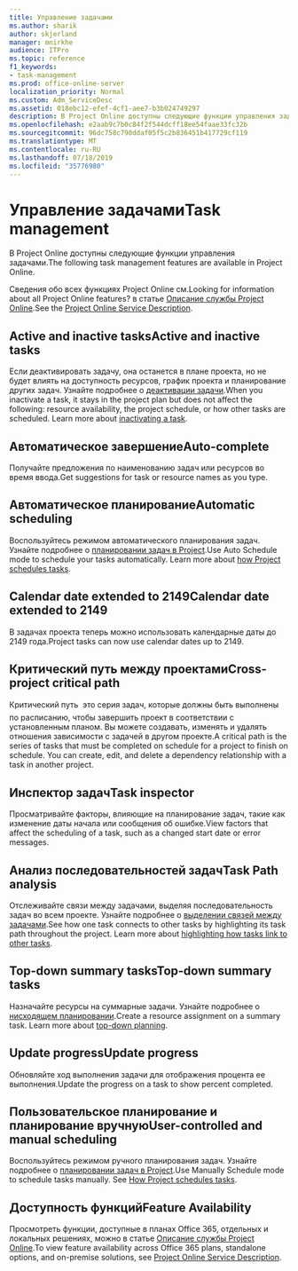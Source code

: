 ```yaml
---
title: Управление задачами
ms.author: sharik
author: skjerland
manager: mnirkhe
audience: ITPro
ms.topic: reference
f1_keywords:
- task-management
ms.prod: office-online-server
localization_priority: Normal
ms.custom: Adm_ServiceDesc
ms.assetid: 018ebc12-efef-4cf1-aee7-b3b024749297
description: В Project Online доступны следующие функции управления задачами.
ms.openlocfilehash: e2aab9c7b0c84f2f544dcff18ee54faae33fc32b
ms.sourcegitcommit: 96dc758c790ddaf05f5c2b836451b417729cf119
ms.translationtype: MT
ms.contentlocale: ru-RU
ms.lasthandoff: 07/18/2019
ms.locfileid: "35776980"
---
```

# <a name="task-management"></a><span data-ttu-id="2aa7a-103">Управление задачами</span><span class="sxs-lookup"><span data-stu-id="2aa7a-103">Task management</span></span>

<span data-ttu-id="2aa7a-104">В Project Online доступны следующие функции управления задачами.</span><span class="sxs-lookup"><span data-stu-id="2aa7a-104">The following task management features are available in Project Online.</span></span>
  
<span data-ttu-id="2aa7a-105">Сведения обо всех функциях Project Online см.</span><span class="sxs-lookup"><span data-stu-id="2aa7a-105">Looking for information about all Project Online features?</span></span> <span data-ttu-id="2aa7a-106">в статье [Описание службы Project Online](project-online-service-description.md).</span><span class="sxs-lookup"><span data-stu-id="2aa7a-106">See the [Project Online Service Description](project-online-service-description.md).</span></span>
  
## <a name="active-and-inactive-tasks"></a><span data-ttu-id="2aa7a-107">Active and inactive tasks</span><span class="sxs-lookup"><span data-stu-id="2aa7a-107">Active and inactive tasks</span></span>
<span data-ttu-id="2aa7a-108"><a name="bkmk_ActiveInactiveTasks"> </a></span><span class="sxs-lookup"><span data-stu-id="2aa7a-108"></span></span>

<span data-ttu-id="2aa7a-p102">Если деактивировать задачу, она останется в плане проекта, но не будет влиять на доступность ресурсов, график проекта и планирование других задач. Узнайте подробнее о [деактивации задачи](https://go.microsoft.com/fwlink/p/?LinkId=271335).</span><span class="sxs-lookup"><span data-stu-id="2aa7a-p102">When you inactivate a task, it stays in the project plan but does not affect the following: resource availability, the project schedule, or how other tasks are scheduled. Learn more about [inactivating a task](https://go.microsoft.com/fwlink/p/?LinkId=271335).</span></span>
  
## <a name="auto-complete"></a><span data-ttu-id="2aa7a-111">Автоматическое завершение</span><span class="sxs-lookup"><span data-stu-id="2aa7a-111">Auto-complete</span></span>
<span data-ttu-id="2aa7a-112"><a name="bkmk_AutoComplete"> </a></span><span class="sxs-lookup"><span data-stu-id="2aa7a-112"></span></span>

<span data-ttu-id="2aa7a-113">Получайте предложения по наименованию задач или ресурсов во время ввода.</span><span class="sxs-lookup"><span data-stu-id="2aa7a-113">Get suggestions for task or resource names as you type.</span></span> 
  
## <a name="automatic-scheduling"></a><span data-ttu-id="2aa7a-114">Автоматическое планирование</span><span class="sxs-lookup"><span data-stu-id="2aa7a-114">Automatic scheduling</span></span>
<span data-ttu-id="2aa7a-115"><a name="bkmk_AutomaticScheduling"> </a></span><span class="sxs-lookup"><span data-stu-id="2aa7a-115"></span></span>

<span data-ttu-id="2aa7a-p103">Воспользуйтесь режимом автоматического планирования задач. Узнайте подробнее о [планировании задач в Project](https://go.microsoft.com/fwlink/p/?LinkId=271331).</span><span class="sxs-lookup"><span data-stu-id="2aa7a-p103">Use Auto Schedule mode to schedule your tasks automatically. Learn more about [how Project schedules tasks](https://go.microsoft.com/fwlink/p/?LinkId=271331).</span></span> 
  
## <a name="calendar-date-extended-to-2149"></a><span data-ttu-id="2aa7a-118">Calendar date extended to 2149</span><span class="sxs-lookup"><span data-stu-id="2aa7a-118">Calendar date extended to 2149</span></span>
<span data-ttu-id="2aa7a-119"><a name="bkmk_Calendardatextended"> </a></span><span class="sxs-lookup"><span data-stu-id="2aa7a-119"></span></span>

<span data-ttu-id="2aa7a-120">В задачах проекта теперь можно использовать календарные даты до 2149 года.</span><span class="sxs-lookup"><span data-stu-id="2aa7a-120">Project tasks can now use calendar dates up to 2149.</span></span> 
  
## <a name="cross-project-critical-path"></a><span data-ttu-id="2aa7a-121">Критический путь между проектами</span><span class="sxs-lookup"><span data-stu-id="2aa7a-121">Cross-project critical path</span></span>
<span data-ttu-id="2aa7a-122"><a name="bkmk_Cross_projectcriticalpath"> </a></span><span class="sxs-lookup"><span data-stu-id="2aa7a-122"></span></span>

<span data-ttu-id="2aa7a-p104">Критический путь  это серия задач, которые должны быть выполнены по расписанию, чтобы завершить проект в соответствии с установленным планом. Вы можете создавать, изменять и удалять отношения зависимости с задачей в другом проекте.</span><span class="sxs-lookup"><span data-stu-id="2aa7a-p104">A critical path is the series of tasks that must be completed on schedule for a project to finish on schedule. You can create, edit, and delete a dependency relationship with a task in another project.</span></span> 
  
## <a name="task-inspector"></a><span data-ttu-id="2aa7a-125">Инспектор задач</span><span class="sxs-lookup"><span data-stu-id="2aa7a-125">Task inspector</span></span>
<span data-ttu-id="2aa7a-126"><a name="bkmk_Taskinspector"> </a></span><span class="sxs-lookup"><span data-stu-id="2aa7a-126"></span></span>

<span data-ttu-id="2aa7a-127">Просматривайте факторы, влияющие на планирование задач, такие как изменение даты начала или сообщения об ошибке.</span><span class="sxs-lookup"><span data-stu-id="2aa7a-127">View factors that affect the scheduling of a task, such as a changed start date or error messages.</span></span>
  
## <a name="task-path-analysis"></a><span data-ttu-id="2aa7a-128">Анализ последовательностей задач</span><span class="sxs-lookup"><span data-stu-id="2aa7a-128">Task Path analysis</span></span>
<span data-ttu-id="2aa7a-129"><a name="bkmk_TaskPath"> </a></span><span class="sxs-lookup"><span data-stu-id="2aa7a-129"></span></span>

<span data-ttu-id="2aa7a-p105">Отслеживайте связи между задачами, выделяя последовательность задач во всем проекте. Узнайте подробнее о [выделении связей между задачами](https://go.microsoft.com/fwlink/p/?LinkId=271345).</span><span class="sxs-lookup"><span data-stu-id="2aa7a-p105">See how one task connects to other tasks by highlighting its task path throughout the project. Learn more about [highlighting how tasks link to other tasks](https://go.microsoft.com/fwlink/p/?LinkId=271345).</span></span>
  
## <a name="top-down-summary-tasks"></a><span data-ttu-id="2aa7a-132">Top-down summary tasks</span><span class="sxs-lookup"><span data-stu-id="2aa7a-132">Top-down summary tasks</span></span>
<span data-ttu-id="2aa7a-133"><a name="bkmk_Topdownsummarytasks"> </a></span><span class="sxs-lookup"><span data-stu-id="2aa7a-133"></span></span>

<span data-ttu-id="2aa7a-p106">Назначайте ресурсы на суммарные задачи. Узнайте подробнее о [нисходящем планировании](https://go.microsoft.com/fwlink/p/?LinkId=271333).</span><span class="sxs-lookup"><span data-stu-id="2aa7a-p106">Create a resource assignment on a summary task. Learn more about [top-down planning](https://go.microsoft.com/fwlink/p/?LinkId=271333).</span></span>
  
## <a name="update-progress"></a><span data-ttu-id="2aa7a-136">Update progress</span><span class="sxs-lookup"><span data-stu-id="2aa7a-136">Update progress</span></span>
<span data-ttu-id="2aa7a-137"><a name="bkmk_Updateprogress"> </a></span><span class="sxs-lookup"><span data-stu-id="2aa7a-137"></span></span>

<span data-ttu-id="2aa7a-138">Обновляйте ход выполнения задачи для отображения процента ее выполнения.</span><span class="sxs-lookup"><span data-stu-id="2aa7a-138">Update the progress on a task to show percent completed.</span></span>
  
## <a name="user-controlled-and-manual-scheduling"></a><span data-ttu-id="2aa7a-139">Пользовательское планирование и планирование вручную</span><span class="sxs-lookup"><span data-stu-id="2aa7a-139">User-controlled and manual scheduling</span></span>
<span data-ttu-id="2aa7a-140"><a name="bkmk_User_controlledManualscheduling"> </a></span><span class="sxs-lookup"><span data-stu-id="2aa7a-140"></span></span>

<span data-ttu-id="2aa7a-p107">Воспользуйтесь режимом ручного планирования задач. Узнайте подробнее о [планировании задач в Project](https://go.microsoft.com/fwlink/p/?LinkId=271331).</span><span class="sxs-lookup"><span data-stu-id="2aa7a-p107">Use Manually Schedule mode to schedule tasks manually. See [How Project schedules tasks](https://go.microsoft.com/fwlink/p/?LinkId=271331).</span></span>
  
## <a name="feature-availability"></a><span data-ttu-id="2aa7a-143">Доступность функций</span><span class="sxs-lookup"><span data-stu-id="2aa7a-143">Feature Availability</span></span>
<span data-ttu-id="2aa7a-144"><a name="bkmk_User_controlledManualscheduling"> </a></span><span class="sxs-lookup"><span data-stu-id="2aa7a-144"></span></span>

<span data-ttu-id="2aa7a-145">Просмотреть функции, доступные в планах Office 365, отдельных и локальных решениях, можно в статье [Описание службы Project Online](project-online-service-description.md).</span><span class="sxs-lookup"><span data-stu-id="2aa7a-145">To view feature availability across Office 365 plans, standalone options, and on-premise solutions, see [Project Online Service Description](project-online-service-description.md).</span></span>
  

